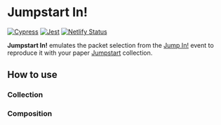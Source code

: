 # Jumpstart In!

[![Cypress](https://github.com/accuzyle/jumpstart-in/actions/workflows/cypress.yml/badge.svg)](https://github.com/accuzyle/jumpstart-in/actions/workflows/cypress.yml)
[![Jest](https://github.com/accuzyle/jumpstart-in/actions/workflows/jest.yml/badge.svg)](https://github.com/accuzyle/jumpstart-in/actions/workflows/jest.yml)
[![Netlify Status](https://api.netlify.com/api/v1/badges/68bf0976-8ac2-44ab-9347-fd4718d1b1cb/deploy-status)](https://app.netlify.com/sites/jumpstart-in/deploys)

**Jumpstart In!** emulates the packet selection from the [Jump In!](https://mtg.fandom.com/wiki/Jump_In!) event to reproduce it with your paper [Jumpstart](<https://mtg.fandom.com/wiki/Jumpstart_(format)>) collection.

## How to use

### Collection

### Composition
